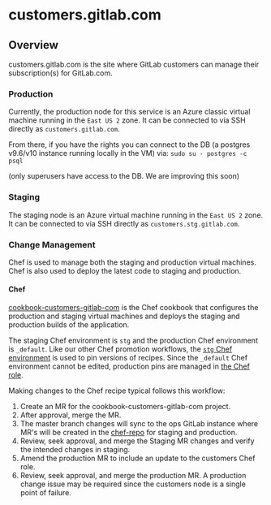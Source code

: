 # customers.gitlab.com

## Overview
customers.gitlab.com is the site where GitLab customers can manage
their subscription(s) for GitLab.com.

### Production
Currently, the production node for this service is an Azure classic virtual
machine running in the `East US 2` zone. It can be connected to via SSH
directly as `customers.gitlab.com`.

From there, if you have the rights you can connect to the DB (a postgres v9.6/v10 
instance running locally in the VM) via:
`sudo su - postgres -c psql`

(only superusers have access to the DB. We are improving this soon)

### Staging
The staging node is an Azure virtual machine running in the `East US 2` zone.
It can be connected to via SSH directly as `customers.stg.gitlab.com`.

### Change Management
Chef is used to manage both the staging and production virtual machines. Chef
is also used to deploy the latest code to staging and production.

#### Chef
[cookbook-customers-gitlab-com](https://gitlab.com/gitlab-cookbooks/cookbook-customers-gitlab-com)
is the Chef cookbook that configures the production and staging virtual
machines and deploys the staging and production builds of the application.

The staging Chef environment is `stg` and the production Chef environment is
`_default`. Like our other Chef promotion workflows, the
[`stg` Chef environment](https://ops.gitlab.net/gitlab-cookbooks/chef-repo/-/blob/master/environments/stg.json)
is used to pin versions of recipes. Since the `_default` Chef environment
cannot be edited, production pins are managed in
[the Chef role](https://ops.gitlab.net/gitlab-cookbooks/chef-repo/-/blob/master/roles/customers-gitlab-com.json).

Making changes to the Chef recipe typical follows this workflow:
1. Create an MR for the cookbook-customers-gitlab-com project.
2. After approval, merge the MR.
3. The master branch changes will sync to the ops GitLab instance where
    MR's will be created in the [chef-repo](https://ops.gitlab.net/gitlab-cookbooks/chef-repo/-/merge_requests) for staging and production.
4. Review, seek approval, and merge the Staging MR changes and verify the
    intended changes in staging.
5. Amend the production MR to include an update to the customers Chef role.
6. Review, seek approval, and merge the production MR. A production change
    issue may be required since the customers node is a single point of
    failure.
